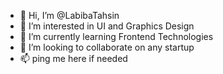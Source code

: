 - 👋 Hi, I’m @LabibaTahsin
- 👀 I’m interested in UI and Graphics Design
- 🌱 I’m currently learning Frontend Technologies
- 💞️ I’m looking to collaborate on any startup
- 📫 ping me here if needed

<!---
LabibaTahsin/LabibaTahsin is a ✨ special ✨ repository because its `README.md` (this file) appears on your GitHub profile.
You can click the Preview link to take a look at your changes.
--->
